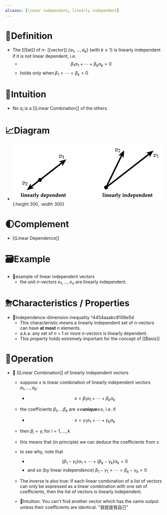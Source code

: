 ```yaml
---
aliases: [linear independent, linearly independent]
---
```


# 📝Definition
- The [[Set]] of $n$- [[vector]] $\{a_1, ..., a_k\}$ (with $k\geq1$) is linearly independent if it is not linear dependent, i.e.
    - $$
      \beta_1\alpha_1+\cdots+\beta_k\alpha_k=0
      $$
    - holds only when $\beta_1=\cdots=\beta_k=0$
    
# 🧠Intuition
- No $a_i$ is a [[Linear Combination]] of the others.

# 📈Diagram
- ![name](../assets/linear_independence.png){:height 300, :width 300}

# 🌓Complement
- [[Linear Dependence]]

# 🗃Example
- 📌example of linear independent vectors
    - the unit $n$-vectors $e_1,...,e_n$ are linearly independent.
    
# ⛈Characteristics / Properties
- 📌Independence-dimension inequality ^4454aaabc8108e5d
    - This characteristic means a linearly independent set of $n$-vectors can have **at most** $n$ elements.
    - a.k.a. any set of $n + 1$ or more $n$-vectors is linearly dependent.
    - This property holds extremely important for the concept of [[Basis]]
    
# 💫Operation
- 📌 [[Linear Combination]] of linearly independent vectors
    - suppose $x$ is linear combination of linearly independent vectors $a_1,...,a_k$:
        - $$
          x=\beta_1\alpha_1+\cdots+\beta_k\alpha_k
          $$
        
    - the coefficients $\beta_1,...\beta_k$ are **==unique==**, i.e. if
        - $$
          x=\gamma_1\alpha_1+\cdots+\gamma_k\alpha_k
          $$
        
    - then $\beta_i=\gamma_i$ for $i=1,...,k$
    - this means that (in principle) we can deduce the coefficients from $x$
    - to see why, note that
        - $$
          (\beta_1-\gamma_1)\alpha_1+\cdots+(\beta_k-\gamma_k)\alpha_k=0
          $$
        - and so (by linear independence) $\beta_1-\gamma_1=\cdots=\beta_k-\gamma_k=0$
        
    - The inverse is also true: If each linear combination of a list of vectors can only be expressed as a linear combination with one set of coefficients, then the list of vectors is linearly independent.
    - 🧠Intuition: You can't find another vector which has the same output unless their coefficients are identical. "我就是我自己"
    